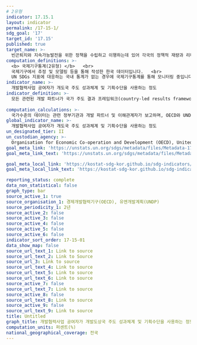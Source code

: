 ```yaml
---
# 2유형
indicator: 17.15.1
layout: indicator
permalink: /17-15-1/
sdg_goal: '17'
target_id: '17.15'
published: true
target_name: >-
  빈곤퇴치와 지속가능발전을 위한 정책을 수립하고 이행하는데 있어 각국의 정책적 재량과 리더십 존중
computation_definitions: >-
  <b> 국제기구통계(2유형) </b>   <br>
  국제기구에서 추정 및 모델링 등을 통해 작성한 한국 데이터입니다.   <br>
  UN SDGs 지표에 대응하는 국내 통계가 없는 경우에 국제기구통계를 통해 모니터링 중입니다. 
indicator_name: >-
  개발협력사업 공여자가 개도국 주도 성과체계 및 기획수단을 사용하는 정도
indicator_definition: >-
  모든 관련된 개발 파트너가 국가 주도 결과 프레임워크(country-led results frameworks: CRFs)를 사용하여 개발 협력 노력을 계획하고 성과를 평가하는 방법과 정도를 측정함
  
computation_calculations: >-
  국가수준의 데이터는 관련 정부기관과 개발 파트너 및 이해관계자가 보고하며, OECD와 UNDP는 글로벌 파트너십 모니터링 프레임워크를 통해 2년에 한번씩 관련 데이터를 수집
global_indicator_name: >-
  개발협력사업 공여자가 개도국 주도 성과체계 및 기획수단을 사용하는 정도
un_designated_tier: II
un_custodian_agency: >-
  Organisation for Economic Co-operation and Development (OECD), United Nations Development Programme (UNDP)
goal_meta_link: 'https://unstats.un.org/sdgs/metadata/files/Metadata-17-15-01.pdf'
goal_meta_link_text: 'https://unstats.un.org/sdgs/metadata/files/Metadata-17-15-01.pdf'

goal_meta_local_link: 'https://kostat-sdg-kor.github.io/sdg-indicators/public/data/Metadata-17-15-01_KOR.pdf'
goal_meta_local_link_text: 'https://kostat-sdg-kor.github.io/sdg-indicators/public/data/Metadata-17-15-01_KOR.pdf'

reporting_status: complete
data_non_statistical: false
graph_type: bar
source_active_1: true
source_organisation_1: 경제개발협력기구(OECD), 유엔개발계획(UNDP)
source_periodicity_1: 2년
source_active_2: false
source_active_3: false
source_active_4: false
source_active_5: false
source_active_6: false
indicator_sort_order: 17-15-01
data_show_map: false
source_url_text_1: Link to source
source_url_text_2: Link to Source
source_url_3: Link to source
source_url_text_4: Link to source
source_url_text_5: Link to source
source_url_text_6: Link to source
source_active_7: false
source_url_text_7: Link to source
source_active_8: false
source_url_text_8: Link to source
source_active_9: false
source_url_text_9: Link to source
title: Untitled
graph_title: 개발협력사업 공여자가 개발도상국 주도 성과체계 및 기획수단을 사용하는 정도
computation_units: 퍼센트(%)
national_geographical_coverage: 전국
---
```

